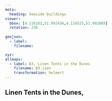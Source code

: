 ```yaml
---
meta:
  heading: Seaside buildings
viewer:
  bbox: [4.116162,51.992436,4.116525,51.992689]
  rotation: 236
  
geojson:
  - label:
    filename: 

xyz:
allmaps:
  - label: B3, Linen Tents in the Dunes
    filename: B3.json
    transformation: helmert
---
```


## Linen Tents in the Dunes,